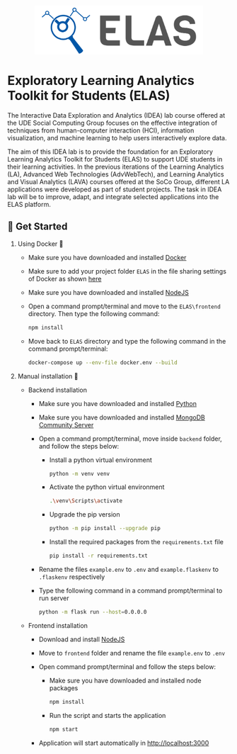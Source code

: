 <p align="center">
<a href="https://www.uni-due.de/soco/teaching/courses/lab-idea-ss21.php" target="_blank" rel="noopener noreferrer">
<img height="110px" src="img/cover.png" alt="re-frame logo">
</a>
</p>

# Exploratory Learning Analytics Toolkit for Students (ELAS)

The Interactive Data Exploration and Analytics (IDEA) lab course offered at the UDE Social Computing Group focuses on the effective integration of techniques from human-computer interaction (HCI), information visualization, and machine learning to help users interactively explore data.

The aim of this IDEA lab is to provide the foundation for an Exploratory Learning Analytics Toolkit for Students (ELAS) to support UDE students in their learning activities. In the previous iterations of the Learning Analytics (LA), Advanced Web Technologies (AdvWebTech), and Learning Analytics and Visual Analytics (LAVA) courses offered at the SoCo Group, different LA applications were developed as part of student projects. The task in IDEA lab will be to improve, adapt, and integrate selected applications into the ELAS platform.

## 🚀 Get Started

1. Using Docker 🐳

   - Make sure you have downloaded and installed [Docker](https://www.docker.com/products/docker-desktop)
   - Make sure to add your project folder `ELAS` in the file sharing settings of Docker as shown [here](img/docker-issue-windows.jpg)
   - Make sure you have downloaded and installed [NodeJS](https://nodejs.org/en/)
   - Open a command prompt/terminal and move to the `ELAS\frontend` directory. Then type the following command:

     ```sh
     npm install
     ```
     
   - Move back to `ELAS` directory and type the following command in the command prompt/terminal:

     ```sh
     docker-compose up --env-file docker.env --build
     ```


2. Manual installation 🔨
   - Backend installation
     - Make sure you have downloaded and installed [Python](https://www.python.org/downloads/release/python-387/)
     - Make sure you have downloaded and installed [MongoDB Community Server](https://www.mongodb.com/try/download/community)
     - Open a command prompt/terminal, move inside `backend` folder, and follow the steps below:
       - Install a python virtual environment

         ```sh
         python -m venv venv  
         ```
       - Activate the python virtual environment

         ```sh
         .\venv\Scripts\activate  
         ```
       - Upgrade the pip version

         ```sh
         python -m pip install --upgrade pip  
         ```
       - Install the required packages from the `requirements.txt` file

         ```sh
         pip install -r requirements.txt 
         ```
     - Rename the files `example.env` to `.env` and `example.flaskenv` to `.flaskenv` respectively
     - Type the following command in a command prompt/terminal to run server 
     
       ```sh
       python -m flask run --host=0.0.0.0
       ```
     
   - Frontend installation
     - Download and install [NodeJS](https://nodejs.org/en/)
     - Move to `frontend` folder and rename the file `example.env` to `.env`
     - Open command prompt/terminal and follow the steps below:
       
       - Make sure you have downloaded and installed node packages
       
         ```sh
         npm install
         ```
        
       - Run the script and starts the application
       
         ```sh
         npm start
         ```
     - Application will start automatically in [http://localhost:3000](http://localhost:3000)

